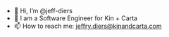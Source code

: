 - 👋 Hi, I’m @jeff-diers
- 💼 I am a Software Engineer for Kin + Carta
- 📫 How to reach me: jeffry.diers@kinandcarta.com

<!---
jeff-diers/jeff-diers is a ✨ special ✨ repository because its `README.md` (this file) appears on your GitHub profile.
You can click the Preview link to take a look at your changes.
--->
